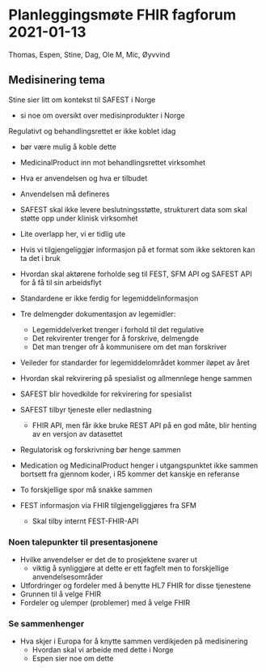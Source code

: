 # Planleggingsmøte FHIR fagforum 2021-01-13

Thomas, Espen, Stine, Dag, Ole M, Mic, Øyvvind

## Medisinering tema

Stine sier litt om kontekst til SAFEST i Norge

- si noe om oversikt over medisinprodukter i Norge

Regulativt og behandlingsrettet er ikke koblet idag

- bør være mulig å koble dette
- MedicinalProduct inn mot behandlingsrettet virksomhet
- Hva er anvendelsen og hva er tilbudet
- Anvendelsen må defineres
- SAFEST skal ikke levere beslutningsstøtte, strukturert data som skal støtte opp under klinisk virksomhet
- Lite overlapp her, vi er tidlig ute
- Hvis vi tilgjengeliggjør informasjon på et format som ikke sektoren kan ta det i bruk
- Hvordan skal aktørene forholde seg til FEST, SFM API og SAFEST API for å få til sin arbeidsflyt
- Standardene er ikke ferdig for legemiddelinformasjon
- Tre delmengder dokumentasjon av legemidler:
  - Legemiddelverket trenger i forhold til det regulative
  - Det rekvirenter trenger for å forskrive, delmengde
  - Det man trenger ofr å kommunisere om det man forskriver
- Veileder for standarder for legemiddelområdet kommer iløpet av året
- Hvordan skal rekvirering på spesialist og allmennlege henge sammen
- SAFEST blir hovedkilde for rekvirering for spesialist
- SAFEST tilbyr tjeneste eller nedlastning
  - FHIR API, men får ikke bruke REST API på en god måte, blir henting av en versjon av datasettet
- Regulatorisk og forskrivning bør henge sammen

- Medication og MedicinalProduct henger i utgangspunktet ikke sammen bortsett fra gjennom koder, i R5 kommer det kanskje en referanse

- To forskjellige spor må snakke sammen
- FEST informasjon via FHIR tilgjengeliggjøres fra SFM
  - Skal tilby internt FEST-FHIR-API

### Noen talepunkter til presentasjonene

- Hvilke anvendelser er det de to prosjektene svarer ut
  - viktig å synliggjøre at dette er ett fagfelt men to forskjellige anvendelsesområder
- Utfordringer og fordeler med å benytte HL7 FHIR for disse tjenestene
- Grunnen til å velge FHIR
- Fordeler og ulemper (problemer) med å velge FHIR

### Se sammenhenger

- Hva skjer i Europa for å knytte sammen verdikjeden på medisinering
  - Hvordan skal vi arbeide med dette i Norge
  - Espen sier noe om dette
